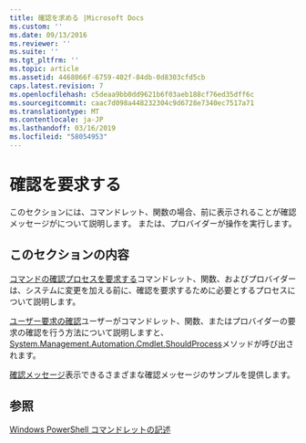 ```yaml
---
title: 確認を求める |Microsoft Docs
ms.custom: ''
ms.date: 09/13/2016
ms.reviewer: ''
ms.suite: ''
ms.tgt_pltfrm: ''
ms.topic: article
ms.assetid: 4468066f-6759-402f-84db-0d8303cfd5cb
caps.latest.revision: 7
ms.openlocfilehash: c5deaa9bb0dd9621b6f03aeb188cf76ed35dff6c
ms.sourcegitcommit: caac7d098a448232304c9d6728e7340ec7517a71
ms.translationtype: MT
ms.contentlocale: ja-JP
ms.lasthandoff: 03/16/2019
ms.locfileid: "58054953"
---
```

# <a name="requesting-confirmation"></a>確認を要求する

このセクションには、コマンドレット、関数の場合、前に表示されることが確認メッセージがについて説明します。 または、プロバイダーが操作を実行します。

## <a name="in-this-section"></a>このセクションの内容

[コマンドの確認プロセスを要求する](./requesting-confirmation-from-cmdlets.md)コマンドレット、関数、およびプロバイダーは、システムに変更を加える前に、確認を要求するために必要とするプロセスについて説明します。

[ユーザー要求の確認](./users-requesting-confirmation.md)ユーザーがコマンドレット、関数、またはプロバイダーの要求の確認を行う方法について説明しますと、 [System.Management.Automation.Cmdlet.ShouldProcess](/dotnet/api/System.Management.Automation.Cmdlet.ShouldProcess)メソッドが呼び出されます。

[確認メッセージ](./confirmation-messages.md)表示できるさまざまな確認メッセージのサンプルを提供します。

## <a name="see-also"></a>参照

[Windows PowerShell コマンドレットの記述](./writing-a-windows-powershell-cmdlet.md)
